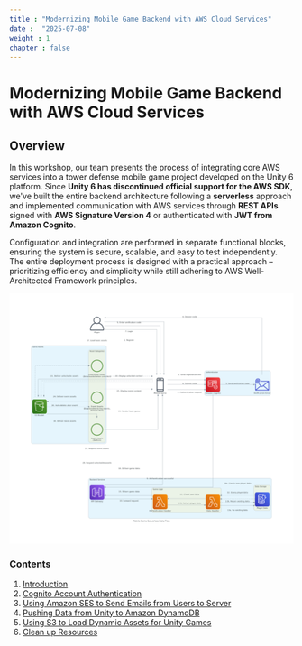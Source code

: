 ```yaml
---
title : "Modernizing Mobile Game Backend with AWS Cloud Services"
date :  "2025-07-08" 
weight : 1 
chapter : false
---
```

# Modernizing Mobile Game Backend with AWS Cloud Services

## Overview

In this workshop, our team presents the process of integrating core AWS services into a tower defense mobile game project developed on the Unity 6 platform. Since **Unity 6 has discontinued official support for the AWS SDK**, we've built the entire backend architecture following a **serverless** approach and implemented communication with AWS services through **REST APIs** signed with **AWS Signature Version 4** or authenticated with **JWT from Amazon Cognito**.

Configuration and integration are performed in separate functional blocks, ensuring the system is secure, scalable, and easy to test independently. The entire deployment process is designed with a practical approach – prioritizing efficiency and simplicity while still adhering to AWS Well-Architected Framework principles.

![conectprivate](images/mobile_game_serverless_data_flow.png)

### Contents

 1. [Introduction](1-introduce/)
 2. [Cognito Account Authentication](2-Prerequiste/)
 3. [Using Amazon SES to Send Emails from Users to Server](3-SES_Authentication/)
 4. [Pushing Data from Unity to Amazon DynamoDB](4-Accessibilitytoinstance/)
 5. [Using S3 to Load Dynamic Assets for Unity Games](5-S3WithUnity/)
 6. [Clean up Resources](6-Cleanup/)
